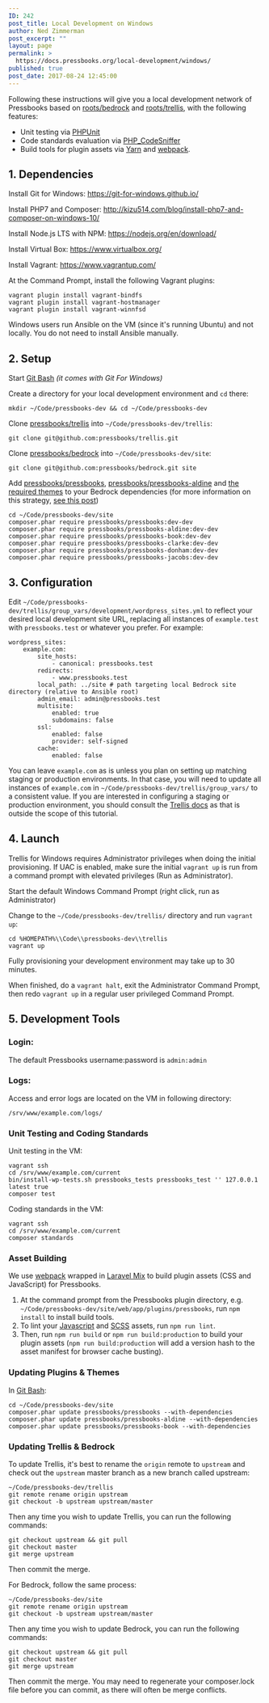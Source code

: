 ```yaml
---
ID: 242
post_title: Local Development on Windows
author: Ned Zimmerman
post_excerpt: ""
layout: page
permalink: >
  https://docs.pressbooks.org/local-development/windows/
published: true
post_date: 2017-08-24 12:45:00
---
```

Following these instructions will give you a local development network of Pressbooks based on [roots/bedrock][1] and [roots/trellis][2], with the following features:

* Unit testing via [PHPUnit][3]
* Code standards evaluation via [PHP_CodeSniffer][4]
* Build tools for plugin assets via [Yarn][5] and [webpack][6].

## 1. Dependencies

Install Git for Windows: <https://git-for-windows.github.io/>

Install PHP7 and Composer: <http://kizu514.com/blog/install-php7-and-composer-on-windows-10/>

Install Node.js LTS with NPM: <https://nodejs.org/en/download/>

Install Virtual Box: <https://www.virtualbox.org/>

Install Vagrant: <https://www.vagrantup.com/>

At the Command Prompt, install the following Vagrant plugins:

```
vagrant plugin install vagrant-bindfs
vagrant plugin install vagrant-hostmanager
vagrant plugin install vagrant-winnfsd
```
Windows users run Ansible on the VM (since it's running Ubuntu) and not locally. You do not need to install Ansible manually.

## 2. Setup

Start [Git Bash][8] *(it comes with Git For Windows)*

Create a directory for your local development environment and `cd` there:

`mkdir ~/Code/pressbooks-dev && cd ~/Code/pressbooks-dev`

Clone [pressbooks/trellis][9] into `~/Code/pressbooks-dev/trellis`:

`git clone git@github.com:pressbooks/trellis.git`

Clone [pressbooks/bedrock][10] into `~/Code/pressbooks-dev/site`:

`git clone git@github.com:pressbooks/bedrock.git site`

Add [pressbooks/pressbooks][11], [pressbooks/pressbooks-aldine][12] and [the required themes][13] to your Bedrock dependencies (for more information on this strategy, [see this post][14])

```
cd ~/Code/pressbooks-dev/site
composer.phar require pressbooks/pressbooks:dev-dev
composer.phar require pressbooks/pressbooks-aldine:dev-dev
composer.phar require pressbooks/pressbooks-book:dev-dev
composer.phar require pressbooks/pressbooks-clarke:dev-dev
composer.phar require pressbooks/pressbooks-donham:dev-dev
composer.phar require pressbooks/pressbooks-jacobs:dev-dev
```

## 3. Configuration

Edit `~/Code/pressbooks-dev/trellis/group_vars/development/wordpress_sites.yml` to reflect your desired local development site URL, replacing all instances of `example.test` with `pressbooks.test` or whatever you prefer. For example:

```
wordpress_sites:
    example.com:
        site_hosts:
            - canonical: pressbooks.test
        redirects:
            - www.pressbooks.test
        local_path: ../site # path targeting local Bedrock site directory (relative to Ansible root)
        admin_email: admin@pressbooks.test
        multisite:
            enabled: true
            subdomains: false
        ssl:
            enabled: false
            provider: self-signed
        cache:
            enabled: false
```

You can leave `example.com` as is unless you plan on setting up matching staging or production environments. In that case, you will need to update all instances of `example.com` in `~/Code/pressbooks-dev/trellis/group_vars/` to a consistent value. If you are interested in configuring a staging or production environment, you should consult the [Trellis docs][15] as that is outside the scope of this tutorial.

## 4. Launch

Trellis for Windows requires Administrator privileges when doing the initial provisioning. If UAC is enabled, make sure the initial `vagrant up` is run from a command prompt with elevated privileges (Run as Administrator).

Start the default Windows Command Prompt (right click, run as Administrator)

Change to the `~/Code/pressbooks-dev/trellis/` directory and run `vagrant up`:

```
cd %HOMEPATH%\\Code\\pressbooks-dev\\trellis
vagrant up
```

Fully provisioning your development environment may take up to 30 minutes.

When finished, do a `vagrant halt`, exit the Administrator Command Prompt, then redo `vagrant up` in a regular user privileged Command Prompt.

## 5. Development Tools

### Login:

The default Pressbooks username:password is `admin:admin`

### Logs:

Access and error logs are located on the VM in following directory:

`/srv/www/example.com/logs/`

### Unit Testing and Coding Standards

Unit testing in the VM:

```
vagrant ssh
cd /srv/www/example.com/current
bin/install-wp-tests.sh pressbooks_tests pressbooks_test '' 127.0.0.1 latest true
composer test
```

Coding standards in the VM:

```
vagrant ssh
cd /srv/www/example.com/current
composer standards
```

### Asset Building

We use [webpack][6] wrapped in [Laravel Mix][16] to build plugin assets (CSS and JavaScript) for Pressbooks.

1. At the command prompt from the Pressbooks plugin directory, e.g. `~/Code/pressbooks-dev/site/web/app/plugins/pressbooks`, run `npm install` to install build tools.
2. To lint your [Javascript](https://eslint.org) and [SCSS](https://stylelint.io) assets, run `npm run lint`.
3. Then, run `npm run build` or `npm run build:production` to build your plugin assets (`npm run build:production` will add a version hash to the asset manifest for browser cache busting).

### Updating Plugins & Themes

In [Git Bash][8]:

```
cd ~/Code/pressbooks-dev/site
composer.phar update pressbooks/pressbooks --with-dependencies
composer.phar update pressbooks/pressbooks-aldine --with-dependencies
composer.phar update pressbooks/pressbooks-book --with-dependencies
```

### Updating Trellis & Bedrock

To update Trellis, it's best to rename the `origin` remote to `upstream` and check out the `upstream` master branch as a new branch called upstream:

```
~/Code/pressbooks-dev/trellis
git remote rename origin upstream
git checkout -b upstream upstream/master
```

Then any time you wish to update Trellis, you can run the following commands:

```
git checkout upstream && git pull
git checkout master
git merge upstream
```

Then commit the merge.

For Bedrock, follow the same process:

```
~/Code/pressbooks-dev/site
git remote rename origin upstream
git checkout -b upstream upstream/master
```

Then any time you wish to update Bedrock, you can run the following commands:

```
git checkout upstream && git pull
git checkout master
git merge upstream
```

Then commit the merge. You may need to regenerate your composer.lock file before you can commit, as there will often be merge conflicts.

[1]: https://roots.io/bedrock
[2]: https://roots.io/trellis
[3]: https://phpunit.de
[4]: https://github.com/squizlabs/PHP_CodeSniffer
[5]: https://yarnpkg.com
[6]: https://webpack.github.io
[7]: https://yarnpkg.com/en/docs/install#windows-tab
[8]: https://git-for-windows.github.io/
[9]: https://github.com/pressbooks/trellis/
[10]: https://github.com/pressbooks/bedrock/
[11]: https://github.com/pressbooks/pressbooks/
[12]: https://github.com/pressbooks/pressbooks-aldine/
[13]: https://github.com/pressbooks/pressbooks-book/
[14]: http://kizu514.com/blog/php-composer-for-developers/
[15]: https://roots.io/trellis/docs/windows/
[16]: https://github.com/JeffreyWay/laravel-mix
